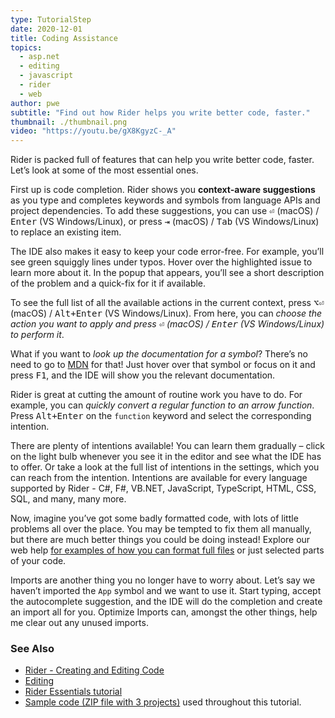 ```yaml
---
type: TutorialStep
date: 2020-12-01
title: Coding Assistance
topics:
  - asp.net
  - editing
  - javascript
  - rider
  - web
author: pwe
subtitle: "Find out how Rider helps you write better code, faster."
thumbnail: ./thumbnail.png
video: "https://youtu.be/gX8KgyzC-_A"
---
```


Rider is packed full of features that can help you write better code, faster. Let’s look at some of the most essential ones.

First up is code completion. Rider shows you **context-aware suggestions** as you type and completes keywords and symbols from language APIs and project dependencies. To add these suggestions, you can use <kbd>⏎</kbd> (macOS) / <kbd>Enter</kbd> (VS Windows/Linux), or press <kbd>⇥</kbd> (macOS) / <kbd>Tab</kbd> (VS Windows/Linux) to replace an existing item.

The IDE also makes it easy to keep your code error-free. For example, you’ll see green squiggly lines under typos. Hover over the highlighted issue to learn more about it. In the popup that appears, you’ll see a short description of the problem and a quick-fix for it if available.

To see the full list of all the available actions in the current context, press <kbd>⌥⏎</kbd> (macOS) / <kbd>Alt+Enter</kbd> (VS Windows/Linux).
From here, you can _choose the action you want to apply and press <kbd>⏎</kbd> (macOS) / <kbd>Enter</kbd> (VS Windows/Linux) to perform it_.

What if you want to _look up the documentation for a symbol_? There’s no need to go to [MDN](https://developer.mozilla.org) for that! Just hover over that symbol or focus on it and press <kbd>F1</kbd>, and the IDE will show you the relevant documentation.

Rider is great at cutting the amount of routine work you have to do. For example, you can _quickly convert a regular function to an arrow function_. Press <kbd>Alt+Enter</kbd> on the `function` keyword and select the corresponding intention.

There are plenty of intentions available! You can learn them gradually – click on the light bulb whenever you see it in the editor and see what the IDE has to offer. Or take a look at the full list of intentions in the settings, which you can reach from the intention.
Intentions are available for every language supported by Rider - C#, F#, VB.NET, JavaScript, TypeScript, HTML, CSS, SQL, and many, many more.

Now, imagine you’ve got some badly formatted code, with lots of little problems all over the place. You may be tempted to fix them all manually, but there are much better things you could be doing instead! Explore our web help [for examples of how you can format full files](https://www.jetbrains.com/help/rider/Code_Formatting_Style.html) or just selected parts of your code.

Imports are another thing you no longer have to worry about. Let’s say we haven’t imported the `App` symbol and we want to use it. Start typing, accept the autocomplete suggestion, and the IDE will do the completion and create an import all for you. Optimize Imports can, amongst the other things, help me clear out any unused imports.

### See Also

- [Rider - Creating and Editing Code](https://www.jetbrains.com/help/rider/Creating_and_Editing_Code.html)
- [Editing](https://www.jetbrains.com/guide/tags/editing/)
- [Rider Essentials tutorial](https://www.jetbrains.com/guide/dotnet/tutorials/rider-essentials/)
- [Sample code (ZIP file with 3 projects)](https://raw.githubusercontent.com/jetbrains/guide/main/site/dotnet/demos/tutorials/web-fundamentals/rider-web-fundamentals.zip) used throughout this tutorial.
